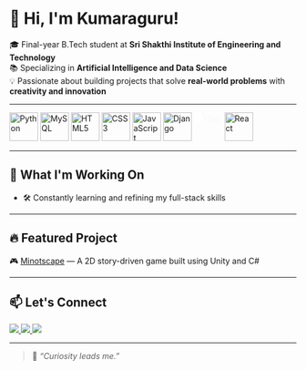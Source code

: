 # 👋 Hi, I'm Kumaraguru!

🎓 Final-year B.Tech student at **Sri Shakthi Institute of Engineering and Technology**  
📚 Specializing in **Artificial Intelligence and Data Science**  
💡 Passionate about building projects that solve **real-world problems** with **creativity and innovation**  

---

<p align="left">
  <img src="https://cdn.jsdelivr.net/gh/devicons/devicon/icons/python/python-original.svg" alt="Python" width="50"/>
  <img src="https://cdn.jsdelivr.net/gh/devicons/devicon/icons/mysql/mysql-original-wordmark.svg" alt="MySQL" width="50"/>
  <img src="https://cdn.jsdelivr.net/gh/devicons/devicon/icons/html5/html5-original.svg" alt="HTML5" width="50"/>
  <img src="https://cdn.jsdelivr.net/gh/devicons/devicon/icons/css3/css3-original.svg" alt="CSS3" width="50"/>
  <img src="https://cdn.jsdelivr.net/gh/devicons/devicon/icons/javascript/javascript-original.svg" alt="JavaScript" width="50"/>
  <img src="https://cdn.jsdelivr.net/gh/devicons/devicon/icons/django/django-plain.svg" alt="Django" width="50"/>
  <img src="https://cdn.jsdelivr.net/gh/devicons/devicon/icons/flask/flask-original.svg" alt="Flask" width="50" style="filter: brightness(10);"/>
  <img src="https://cdn.jsdelivr.net/gh/devicons/devicon/icons/react/react-original.svg" alt="React" width="50"/>
</p>


---

## 🚀 What I'm Working On
- 🛠 Constantly learning and refining my full-stack skills

---

## 🔥 Featured Project

🎮 [Minotscape](https://github.com/kumaraguru1204/Minotscape) — A 2D story-driven game built using Unity and C#  

---

<h2>📫 Let's Connect</h2>

<a href="https://www.linkedin.com/in/kumaraguru-g-200248246/">
  <img src="https://img.shields.io/badge/LinkedIn-0A66C2?style=for-the-badge&logo=linkedin&logoColor=white"/>
</a>
<a href="mailto:kumaraguru1204@gmail.com">
  <img src="https://img.shields.io/badge/Gmail-D14836?style=for-the-badge&logo=gmail&logoColor=white"/>
</a>
<a href="https://leetcode.com/u/Kumaraguru_G/">
  <img src="https://img.shields.io/badge/LeetCode-FFA116?style=for-the-badge&logo=leetcode&logoColor=black"/>
</a>

---

> 💬 *“Curiosity leads me.”*

